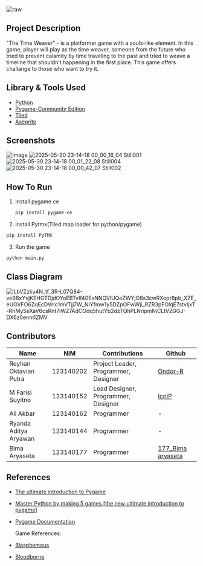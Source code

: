 ![raw](https://github.com/user-attachments/assets/dda01a85-9aeb-4bb8-8b8c-1d656dc8a95f)

## Project Description
"The Time Weaver" - is a platformer game with a souls-like element. In this game, player will play as the time weaver, 
someone from the future who tried to prevent calamity by time traveling to the past and tried to weave a timeline that shouldn’t happening  in the first place.
This game offers challange to those who want to try it.

## Library & Tools Used
* [Python](https://www.python.org/)
* [Pygame-Community Edition](https://pypi.org/project/pygame-ce/)
* [Tiled](https://www.mapeditor.org/)
* [Aseprite](https://store.steampowered.com/app/431730/Aseprite/)

## Screenshots
![image](https://github.com/user-attachments/assets/81fb6f7e-61aa-4c61-8561-95874bf942cf)
![2025-05-30 23-14-18 00_00_16_04 Still001](https://github.com/user-attachments/assets/fbf92536-81b8-49cd-aca7-cf3aa43d2c13)
![2025-05-30 23-14-18 00_01_22_08 Still004](https://github.com/user-attachments/assets/76b42731-9cd6-4d71-8efa-49de0c3fd45b)
![2025-05-30 23-14-18 00_00_42_07 Still002](https://github.com/user-attachments/assets/f59409c0-3850-4fd6-8416-32561bb86f5b)

## How To Run

1. Install pygame ce
   ```bash
   pip install pygame-ce
   ```
   
2. Install Pytmx(Tiled map loader for python/pygame)
  ```bash
  pip install PyTMX
  ```

3. Run the game
  ```bash
  python main.py
  ```

## Class Diagram
![lLbVZzku4N_tf_3R-L07Q84-ve9BxYvjKEHGTDjdOYoEBTvIf40ExNNQVlUQeZWYjO8s3cwRXopr8pb_XZE_eUGVFO6ZqEcDVrIc1mVTjj7W_NiYfmw1y5DZpOFwWji_RZR3pFOlqE7stvljxT-RhMySeXaV6csRnt7iWZ7AdCOdq5hutYb2dzTQhPLNripmNiCLtVZGGJ-DX6z0enm1ZMV](https://github.com/user-attachments/assets/fcea5235-6d1b-4b43-9e5a-dde0350bb692)

## Contributors
| Name | NIM | Contributions | Github |
|----------|----------|----------|----------|
| Reyhan Oktavian Putra  | 123140202  | Project Leader, Programmer, Designer  | [Ondor-R](https://github.com/Ondor-R) |
| M Farisi Suyitno  | 123140152  | Lead Designer, Programmer, Designer  | [IcniP](https://github.com/IcniP) |
| Ali Akbar  | 123140162  | Programmer | - |
| Ryanda Aditya Aryawan | 123140144  | Programmer  | - |
| Bima Aryaseta  | 123140177 | Programmer  | [177_Bima aryaseta](https://github.com/05-177-Bimaaryaseta) |

## References
* [The ultimate introduction to Pygame](https://youtu.be/AY9MnQ4x3zk?feature=shared)
* [Master Python by making 5 games [the new ultimate introduction to pygame]](https://youtu.be/8OMghdHP-zs?feature=shared)
* [Pygame Documentation](https://www.pygame.org/docs/)

  Game References:
* [Blasphemous](https://store.steampowered.com/app/774361/Blasphemous/)
* [Bloodborne](https://www.playstation.com/en-id/games/bloodborne/)


